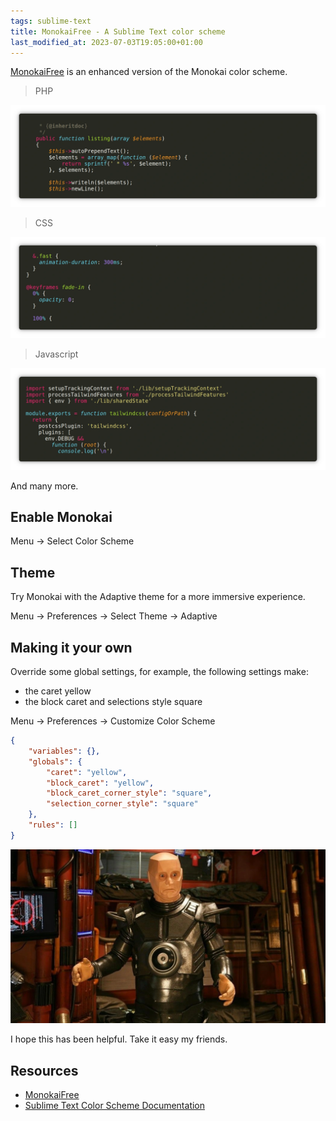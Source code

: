 ```yaml
---
tags: sublime-text
title: MonokaiFree - A Sublime Text color scheme
last_modified_at: 2023-07-03T19:05:00+01:00
---
```


[MonokaiFree](https://packagecontrol.io/packages/MonokaiFree) is an enhanced version of the Monokai color scheme.

> PHP

![Monokai PHP](/assets/monokai-php.webp)

> CSS

![Monokai CSS](/assets/monokai-css.webp)

> Javascript

![Monokai Javascript](/assets/monokai-javascript.webp)

And many more.

## Enable Monokai

Menu → Select Color Scheme

## Theme

Try Monokai with the Adaptive theme for a more immersive experience.

Menu → Preferences → Select Theme → Adaptive

## Making it your own

Override some global settings, for example, the following settings make:

- the caret yellow
- the block caret and selections style square

Menu → Preferences → Customize Color Scheme

```json
{
    "variables": {},
    "globals": {
        "caret": "yellow",
        "block_caret": "yellow",
        "block_caret_corner_style": "square",
        "selection_corner_style": "square"
    },
    "rules": []
}
```

![Robert Llewellyn in Red Dwarf (1988)](/assets/red-dwarf-kryten.webp)

I hope this has been helpful.  Take it easy my friends.

## Resources

* [MonokaiFree](https://packagecontrol.io/packages/MonokaiFree)
* [Sublime Text Color Scheme Documentation](https://www.sublimetext.com/docs/color_schemes.html)

